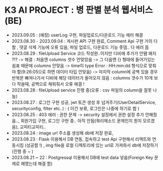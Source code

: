 # __K3 AI PROJECT : 병 판별 분석 웹서비스 (BE)__  

+ 2023.09.05 : (예정) userLog 구현, 파일업로드/다운로드 기능 에러 해결
+ 2023.08.30 - 2023.09.04 : 게시판 API 구현 완료, Comment Api 구현 거의 다함 , 댓글 삭제 기능에 오류 있음, 파일 업로드, 다운로드 기능 좃댐.. 다 에러 뜸 
+ 2023.08.29 : fileUpload Service 코드 작성완..이지만 디비에 추가가 안됌 왜지 ?!? -> 해결 : 처음엔 columns 갯수 안맞았음 -> 그 다음엔 {} 형태에 들어가있는 쉼표 때문에 columns 안맞음 -> time이 type Error : HH:mm:dd 형식으로 맞춰야 함(9:26:05으로 하면 데이터 타입 안맞음) -> 마지막 column에 공백 있을 경우 반복문 빠져나가서 디비에 해당 데이터가 들어오지 않음 : columns 갯수가 10개 보다 작을때, 공백으로 채워줘서 오류 해결 !
+ 2023.08.28 : fileUpload service 진행 중(오류 : csv 파일의 column을 잘못 나눔) 
+ 2023.08.27 : 로그인 구현 성공, jwt 토큰 생성 후 넘겨주기(UserDetailService, securityconfig, filter etc..) : ( 이건 보류, 로그인은 나중에 하기로 함 )
+ 2023.08.25 : 403 에러 : 권한 문제 -> security 설정에서 권한 설정 추가 안해줬음.., 회원가입 구현, 로그인 구현 중.. 아직 안됨(쿼리메소드 문제인지 뭔지 모르겠음), 교피티교피티..
+ 2023.08.24 : image url 주소를 생성해 db에 저장 완료, 
+ 2023.08.23 : Flask 이용해서 DB 연동, 접속하고 test Api 구현해서 리액트와 연동시킴 (성공함 !) , img file을 로컬 디렉토리에 있는 url로 가져와서 db에 저장하기 (진행 중 ~ )
+ 2023.08.21 ~ 22 : Postgressql 이용해서 DB에 test data 넣음(Foreign Key 문제로 헤맸는데 해결 함)
